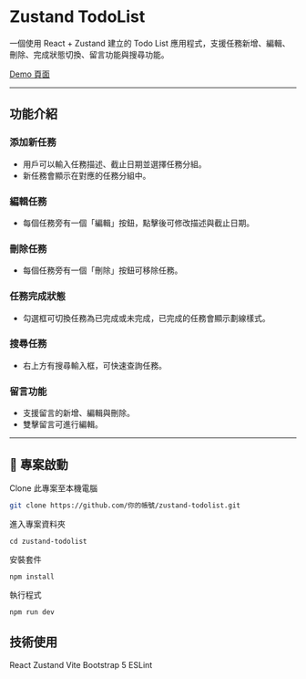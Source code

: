 # Zustand TodoList

一個使用 React + Zustand 建立的 Todo List 應用程式，支援任務新增、編輯、刪除、完成狀態切換、留言功能與搜尋功能。

[Demo 頁面](https://s4chan.github.io/zustand-todolist/)

---

## 功能介紹

### 添加新任務
- 用戶可以輸入任務描述、截止日期並選擇任務分組。
- 新任務會顯示在對應的任務分組中。

### 編輯任務
- 每個任務旁有一個「編輯」按鈕，點擊後可修改描述與截止日期。

### 刪除任務
- 每個任務旁有一個「刪除」按鈕可移除任務。

### 任務完成狀態
- 勾選框可切換任務為已完成或未完成，已完成的任務會顯示劃線樣式。

### 搜尋任務
- 右上方有搜尋輸入框，可快速查詢任務。

### 留言功能
- 支援留言的新增、編輯與刪除。
- 雙擊留言可進行編輯。

---

## 🚀 專案啟動

Clone 此專案至本機電腦
```bash 
git clone https://github.com/你的帳號/zustand-todolist.git
```
進入專案資料夾
```
cd zustand-todolist
```
安裝套件
```
npm install
```
執行程式
```
npm run dev
```

## 技術使用
React
Zustand
Vite
Bootstrap 5
ESLint
